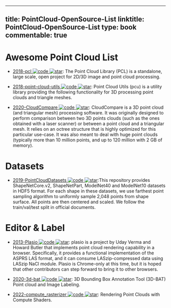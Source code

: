 
---
title: PointCloud-OpenSource-List
linktitle: PointCloud-OpenSource-List
type: book
commentable: true
---

# Awesome Point Cloud List

- [2018-pcl ![code](https://ng-tech.icu/assets/code.svg) ![star](https://img.shields.io/github/stars/PointCloudLibrary/pcl)](https://github.com/PointCloudLibrary/pcl): The Point Cloud Library (PCL) is a standalone, large scale, open project for 2D/3D image and point cloud processing.

- [2018-point-cloud-utils ![code](https://ng-tech.icu/assets/code.svg) ![star](https://img.shields.io/github/stars/fwilliams/point-cloud-utils)](https://github.com/fwilliams/point-cloud-utils): Point Cloud Utils (pcu) is a utility library providing the following functionality for 3D processing point clouds and triangle meshes.

- [2020-CloudCompare ![code](https://ng-tech.icu/assets/code.svg) ![star](https://img.shields.io/github/stars/CloudCompare/CloudCompare)](https://github.com/CloudCompare/CloudCompare): CloudCompare is a 3D point cloud (and triangular mesh) processing software. It was originally designed to perform comparison between two 3D points clouds (such as the ones obtained with a laser scanner) or between a point cloud and a triangular mesh. It relies on an octree structure that is highly optimized for this particular use-case. It was also meant to deal with huge point clouds (typically more than 10 million points, and up to 120 million with 2 GB of memory).

# Datasets

- [2019-PointCloudDatasets ![code](https://ng-tech.icu/assets/code.svg) ![star](https://img.shields.io/github/stars/antao97/PointCloudDatasets)](https://github.com/antao97/PointCloudDatasets):This repository provides ShapeNetCore.v2, ShapeNetPart, ModelNet40 and ModelNet10 datasets in HDF5 format. For each shape in these datasets, we use farthest point sampling algorithm to uniformly sample 2,048 points from shape surface. All points are then centered and scaled. We follow the train/val/test split in official documents.

# Editor & Label

- [2013-Plasio ![code](https://ng-tech.icu/assets/code.svg) ![star](https://img.shields.io/github/stars/verma/plasio)](https://github.com/verma/plasio): plasio is a project by Uday Verma and Howard Butler that implements point cloud rendering capability in a browser. Specifically, it provides a functional implementation of the ASPRS LAS format, and it can consume LASzip-compressed data using LASzip NaCl module. Plasio is Chrome-only at this time, but it is hoped that other contributors can step forward to bring it to other browsers.

- [2020-3d-bat ![code](https://ng-tech.icu/assets/code.svg) ![star](https://img.shields.io/github/stars/walzimmer/3d-bat)](https://github.com/walzimmer/3d-bat): 3D Bounding Box Annotation Tool (3D-BAT) Point cloud and Image Labeling.

- [2022-compute_rasterizer ![code](https://ng-tech.icu/assets/code.svg) ![star](https://img.shields.io/github/stars/m-schuetz/compute_rasterizer)](https://github.com/m-schuetz/compute_rasterizer): Rendering Point Clouds with Compute Shaders.

    